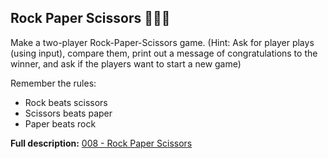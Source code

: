 ## Rock Paper Scissors 🚀🚀🚀

Make a two-player Rock-Paper-Scissors game. (Hint: Ask for player plays (using input), compare them, print out a message of congratulations to the winner, and ask if the players want to start a new game)

Remember the rules:

- Rock beats scissors
- Scissors beats paper
- Paper beats rock

**Full description:** [008 - Rock Paper Scissors](https://www.practicepython.org/exercise/2014/03/26/08-rock-paper-scissors.html)